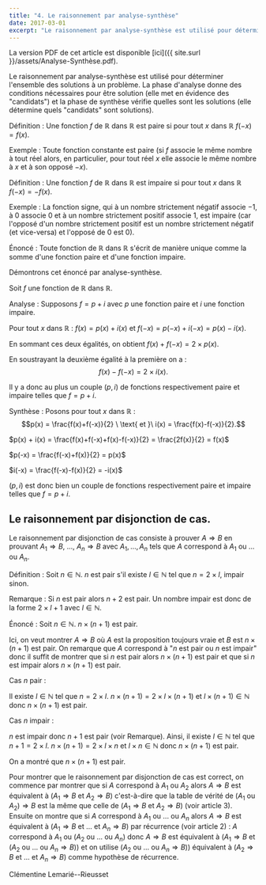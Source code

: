 ```yaml
---
title: "4. Le raisonnement par analyse-synthèse"
date: 2017-03-01
excerpt: "Le raisonnement par analyse-synthèse est utilisé pour déterminer l'ensemble des solutions à un problème. La phase d'analyse donne des conditions nécessaires pour être solution (elle met en évidence des candidats) et la phase de synthèse vérifie quelles sont les solutions (elle détermine quels candidats sont solutions)..."
---
```


La version PDF de cet article est disponible [ici]({{ site.surl }}/assets/Analyse-Synthèse.pdf).

Le raisonnement par analyse-synthèse est utilisé pour déterminer l'ensemble des solutions à un problème. La phase d'analyse donne des conditions nécessaires pour être solution (elle met en évidence des "candidats") et la phase de synthèse vérifie quelles sont les solutions (elle détermine quels "candidats" sont solutions).

Définition : Une fonction $f$ de $\mathbb{R}$ dans $\mathbb{R}$ est paire si pour tout $x$ dans $\mathbb{R}$ $f(-x) = f(x)$.

Exemple : Toute fonction constante est paire (si $f$ associe le même nombre à tout réel alors, en particulier, pour tout réel $x$ elle associe le même nombre à $x$ et à son opposé $-x$).

Définition : Une fonction $f$ de $\mathbb{R}$ dans $\mathbb{R}$ est impaire si pour tout $x$ dans $\mathbb{R}$ $f(-x) = -f(x)$.

Exemple : La fonction signe, qui à un nombre strictement négatif associe $-1$, à $0$ associe $0$ et à un nombre strictement positif associe $1$, est impaire (car l'opposé d'un nombre strictement positif est un nombre strictement négatif (et vice-versa) et l'opposé de $0$ est $0$). 

Énoncé : Toute fonction de $\mathbb{R}$ dans $\mathbb{R}$ s'écrit de manière unique comme la somme d'une fonction paire et d'une fonction impaire.

Démontrons cet énoncé par analyse-synthèse.

Soit $f$ une fonction de $\mathbb{R}$ dans $\mathbb{R}$.

Analyse : Supposons $f = p + i$ avec $p$ une fonction paire et $i$ une fonction impaire.

Pour tout $x$ dans $\mathbb{R}$ : $f(x) = p(x) + i(x)$ et $f(-x) = p(-x) + i(-x) = p(x) - i(x)$.

En sommant ces deux égalités, on obtient $f(x) + f(-x) = 2 \times p(x)$.

En soustrayant la deuxième égalité à la première on a :
$$f(x) - f(-x) = 2 \times i(x).$$

Il y a donc au plus un couple $(p,i)$ de fonctions respectivement paire et impaire telles que $f = p+i$.

Synthèse : Posons pour tout $x$ dans $\mathbb{R}$ : 
$$p(x) = \frac{f(x)+f(-x)}{2} \ \text{ et }\  i(x) = \frac{f(x)-f(-x)}{2}.$$

$p(x) + i(x) = \frac{f(x)+f(-x)+f(x)-f(-x)}{2} = \frac{2f(x)}{2} = f(x)$

$p(-x) = \frac{f(-x)+f(x)}{2} = p(x)$

$i(-x) = \frac{f(-x)-f(x)}{2} = -i(x)$

$(p,i)$ est donc bien un couple de fonctions respectivement paire et impaire telles que $f = p+i$.

## Le raisonnement par disjonction de cas. ##

Le raisonnement par disjonction de cas consiste à prouver $A \Rightarrow B$ en prouvant $A_1 \Rightarrow B$, ..., $A_n \Rightarrow B$ avec $A_1,...,A_n$ tels que $A$ correspond à $A_1$ ou $...$ ou $A_n$.

Définition : Soit $n \in \mathbb{N}$. $n$ est pair s'il existe $l \in \mathbb{N}$ tel que $n = 2 \times l$, impair sinon.

Remarque : Si $n$ est pair alors $n+2$ est pair. Un nombre impair est donc de la forme $2 \times l + 1$ avec $l \in \mathbb{N}$.

Énoncé : Soit $n \in \mathbb{N}$. $n \times (n+1)$ est pair.

Ici, on veut montrer $A \Rightarrow B$ où $A$ est la proposition toujours vraie et $B$ est $n \times (n+1)$ est pair. On remarque que $A$ correspond à "$n$ est pair ou $n$ est impair" donc il suffit de montrer que si $n$ est pair alors $n \times (n+1)$ est pair et que si $n$ est impair alors $n \times (n+1)$ est pair.

Cas $n$ pair :

Il existe $l \in \mathbb{N}$ tel que $n = 2 \times l$. $n \times (n+1) = 2 \times l \times (n+1)$ et $l \times (n+1) \in \mathbb{N}$ donc $n \times (n+1)$ est pair.

Cas $n$ impair :

$n$ est impair donc $n+1$ est pair (voir Remarque). Ainsi, il existe $l \in \mathbb{N}$ tel que $n+1 = 2 \times l$. $n \times (n+1) = 2 \times l \times n$ et $l \times n \in \mathbb{N}$ donc $n \times (n+1)$ est pair.

On a montré que $n \times (n+1)$ est pair.

Pour montrer que le raisonnement par disjonction de cas est correct, on commence par montrer que si $A$ correspond à $A_1$ ou $A_2$ alors $A \Rightarrow B$ est équivalent à ($A_1 \Rightarrow B$ et $A_2 \Rightarrow B$) c'est-à-dire que la table de vérité de $(A_1$ ou $A_2) \Rightarrow B$ est la même que celle de ($A_1 \Rightarrow B$ et $A_2 \Rightarrow B$) (voir article 3). Ensuite on montre que si $A$ correspond à $A_1$ ou ... ou $A_n$ alors $A \Rightarrow B$ est équivalent à ($A_1 \Rightarrow B$ et ... et $A_n \Rightarrow B$) par récurrence (voir article 2) : $A$ correspond à $A_1$ ou ($A_2$ ou ... ou $A_n$) donc $A \Rightarrow B$ est équivalent à ($A_1 \Rightarrow B$ et $(A_2$ ou ... ou $A_n \Rightarrow B$)) et on utilise $(A_2$ ou ... ou $A_n \Rightarrow B$)) équivalent à ($A_2 \Rightarrow B$ et ... et $A_n \Rightarrow B$) comme hypothèse de récurrence.

Clémentine Lemarié--Rieusset


